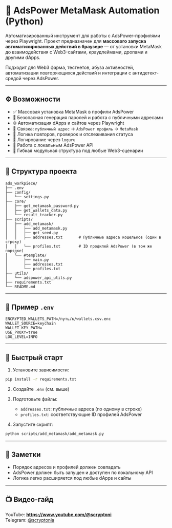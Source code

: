 # 🧠 AdsPower MetaMask Automation (Python)

Автоматизированный инструмент для работы с AdsPower-профилями через Playwright. Проект предназначен для **массового запуска автоматизированных действий в браузере** — от установки MetaMask до взаимодействия с Web3-сайтами, краудлеймами, дропами и другими dApps.

Подходит для Web3 фарма, тестнетов, абуза активностей, автоматизации повторяющихся действий и интеграции с антидетект-средой через AdsPower.

---

## ⚙️ Возможности

- ✅ Массовая установка MetaMask в профили AdsPower
- 🔐 Безопасная генерация паролей и работа с публичными адресами
- 🌐 Автоматизация dApps и сайтов через Playwright
- 🧠 Связка: `публичный адрес` → `AdsPower профиль` → `MetaMask`
- 🔁 Логика повторов, проверок и отслеживания статуса
- 📄 Логирование через `loguru`
- 🔌 Работа с локальным AdsPower API
- 🧰 Гибкая модульная структура под любые Web3-сценарии

---

## 📁 Структура проекта

```
ads_workpiece/
├── .env
├── config/
│   └── settings.py
├── core/
│   ├── get_metamask_password.py
│   ├── get_wallets_data.py
│   └── result_tracker.py
├── scripts/
│   ├── add_metamask/
│   │   ├── add_metamask.py
│   │   ├── get_seed.py
│   │   ├── addresses.txt       # Публичные адреса кошельков (один в строку)
│   │   └── profiles.txt        # ID профилей AdsPower (в том же порядке)
│   └── #template/
│       ├── main.py
│       ├── addresses.txt
│       └── profiles.txt
├── utils/
│   └── adspower_api_utils.py
├── requirements.txt
└── README.md
```

---

## 🧪 Пример `.env`

```env
ENCRYPTED_WALLETS_PATH=/путь/к/wallets.csv.enc
WALLET_SOURCE=keychain
WALLET_KEY_PATH=
USE_PROXY=true
LOG_LEVEL=INFO
```

---

## 🚀 Быстрый старт

1. Установите зависимости:

```bash
pip install -r requirements.txt
```

2. Создайте `.env` (см. выше)

3. Подготовьте файлы:
   - `addresses.txt`: публичные адреса (по одному в строке)
   - `profiles.txt`: соответствующие ID профилей AdsPower

4. Запустите скрипт:

```bash
python scripts/add_metamask/add_metamask.py
```

---

## 📌 Заметки

- Порядок адресов и профилей должен совпадать
- AdsPower должен быть запущен и доступен по локальному API
- Логика легко расширяется под любые dApps и сайты

---

## 📺 Видео-гайд

YouTube: **https://www.youtube.com/@scryptoni**  
Telegram: [@scryptonia](https://t.me/+FuS4BPeF_6RmNjk8)
